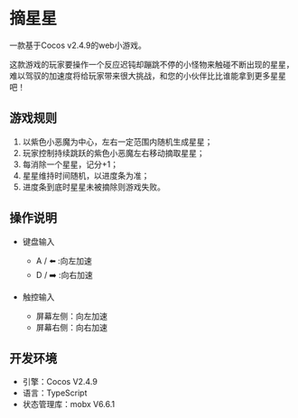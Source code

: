 # 摘星星
一款基于Cocos v2.4.9的web小游戏。

这款游戏的玩家要操作一个反应迟钝却蹦跳不停的小怪物来触碰不断出现的星星，难以驾驭的加速度将给玩家带来很大挑战，和您的小伙伴比比谁能拿到更多星星吧！

## 游戏规则
1. 以紫色小恶魔为中心，左右一定范围内随机生成星星；
2. 玩家控制持续跳跃的紫色小恶魔左右移动摘取星星；
3. 每消除一个星星，记分+1；
4. 星星维持时间随机，以进度条为准；
5. 进度条到底时星星未被摘除则游戏失败。

## 操作说明
- 键盘输入
  - A / ⬅️ :向左加速
  - D / ➡️ :向右加速

- 触控输入
  - 屏幕左侧：向左加速
  - 屏幕右侧：向右加速
  
## 开发环境
- 引擎：Cocos V2.4.9
- 语言：TypeScript
- 状态管理库：mobx V6.6.1